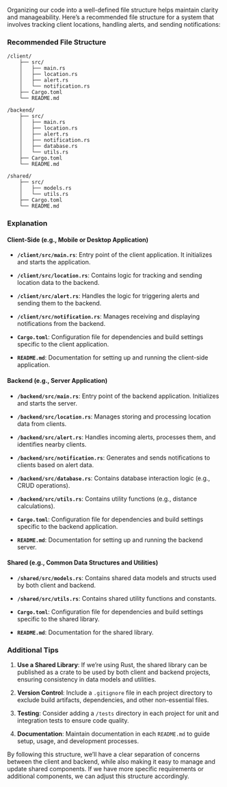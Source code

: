 Organizing our code into a well-defined file structure helps maintain clarity and manageability. Here’s a recommended file structure for a system that involves tracking client locations, handling alerts, and sending notifications:

### Recommended File Structure

```
/client/
    ├── src/
    │   ├── main.rs
    │   ├── location.rs
    │   ├── alert.rs
    │   └── notification.rs
    ├── Cargo.toml
    └── README.md

/backend/
    ├── src/
    │   ├── main.rs
    │   ├── location.rs
    │   ├── alert.rs
    │   ├── notification.rs
    │   ├── database.rs
    │   └── utils.rs
    ├── Cargo.toml
    └── README.md

/shared/
    ├── src/
    │   ├── models.rs
    │   └── utils.rs
    ├── Cargo.toml
    └── README.md
```

### Explanation

#### **Client-Side (e.g., Mobile or Desktop Application)**
- **`/client/src/main.rs`**: Entry point of the client application. It initializes and starts the application.
- **`/client/src/location.rs`**: Contains logic for tracking and sending location data to the backend.
- **`/client/src/alert.rs`**: Handles the logic for triggering alerts and sending them to the backend.
- **`/client/src/notification.rs`**: Manages receiving and displaying notifications from the backend.

- **`Cargo.toml`**: Configuration file for dependencies and build settings specific to the client application.
- **`README.md`**: Documentation for setting up and running the client-side application.

#### **Backend (e.g., Server Application)**
- **`/backend/src/main.rs`**: Entry point of the backend application. Initializes and starts the server.
- **`/backend/src/location.rs`**: Manages storing and processing location data from clients.
- **`/backend/src/alert.rs`**: Handles incoming alerts, processes them, and identifies nearby clients.
- **`/backend/src/notification.rs`**: Generates and sends notifications to clients based on alert data.
- **`/backend/src/database.rs`**: Contains database interaction logic (e.g., CRUD operations).
- **`/backend/src/utils.rs`**: Contains utility functions (e.g., distance calculations).

- **`Cargo.toml`**: Configuration file for dependencies and build settings specific to the backend application.
- **`README.md`**: Documentation for setting up and running the backend server.

#### **Shared (e.g., Common Data Structures and Utilities)**
- **`/shared/src/models.rs`**: Contains shared data models and structs used by both client and backend.
- **`/shared/src/utils.rs`**: Contains shared utility functions and constants.

- **`Cargo.toml`**: Configuration file for dependencies and build settings specific to the shared library.
- **`README.md`**: Documentation for the shared library.

### Additional Tips

1. **Use a Shared Library**: If we’re using Rust, the shared library can be published as a crate to be used by both client and backend projects, ensuring consistency in data models and utilities.

2. **Version Control**: Include a `.gitignore` file in each project directory to exclude build artifacts, dependencies, and other non-essential files.

3. **Testing**: Consider adding a `/tests` directory in each project for unit and integration tests to ensure code quality.

4. **Documentation**: Maintain documentation in each `README.md` to guide setup, usage, and development processes.

By following this structure, we’ll have a clear separation of concerns between the client and backend, while also making it easy to manage and update shared components. If we have more specific requirements or additional components, we can adjust this structure accordingly.